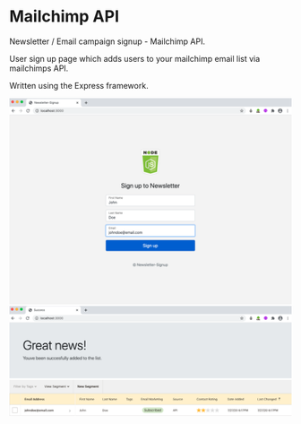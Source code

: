 # Mailchimp API

Newsletter / Email campaign signup - Mailchimp API.

User sign up page which adds users to your mailchimp email list via mailchimps API.

Written using the Express framework.

![image](public/img/Homepage.png)
![image](public/img/SuccessPage.png)
![image](public/img/Endpoint.png)
